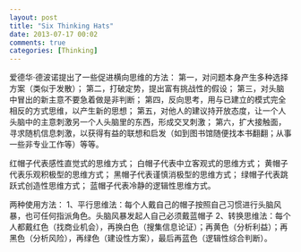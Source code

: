 ```yaml
---
layout: post
title: "Six Thinking Hats"
date: 2013-07-17 00:02
comments: true
categories: [Thinking]
---
```


爱德华·德波诺提出了一些促进横向思维的方法：
第一，对问题本身产生多种选择方案（类似于发散）；
第二，打破定势，提出富有挑战性的假设；
第三，对头脑中冒出的新主意不要急着做是非判断；
第四，反向思考，用与已建立的模式完全相反的方式思维，以产生新的思想；
第五，对他人的建议持开放态度，让一个人头脑中的主意刺激另一个人头脑里的东西，形成交叉刺激；
第六，扩大接触面，寻求随机信息刺激，以获得有益的联想和启发（如到图书馆随便找本书翻翻；从事一些非专业工作等）等等。

红帽子代表感性直觉式的思维方式；
白帽子代表中立客观式的思维方式；
黄帽子代表乐观积极型的思维方式；
黑帽子代表谨慎消极型的思维方式；
绿帽子代表跳跃式创造性思维方式；
蓝帽子代表冷静的逻辑性思维方式。

两种使用方法：
1、平行思维法：每个人戴自己的帽子按照自己习惯进行头脑风暴，也可任何指派角色。头脑风暴发起人自己必须戴蓝帽子
2、转换思维法：每个人都戴红色（找商业机会），再换白色（搜集信息论证）；再黄色（分析利益）；再黑色（分析风险），再绿色（建设性方案），最后再蓝色（逻辑性综合判断）。